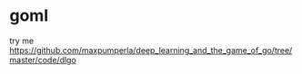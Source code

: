 # goml
try me
https://github.com/maxpumperla/deep_learning_and_the_game_of_go/tree/master/code/dlgo

